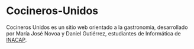 # Cocineros-Unidos

Cocineros Unidos es un sitio web orientado a la gastronomia, desarrollado por María José Novoa y Daniel Gutiérrez, estudiantes de Informática de [INACAP](http://portales.inacap.cl/).


